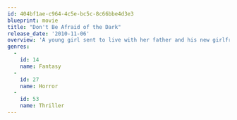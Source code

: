 ```yaml
---
id: 404bf1ae-c964-4c5e-bc5c-8c66bbe4d3e3
blueprint: movie
title: "Don't Be Afraid of the Dark"
release_date: '2010-11-06'
overview: 'A young girl sent to live with her father and his new girlfriend discovers creatures in her new home who want to claim her as one of their own.'
genres:
  -
    id: 14
    name: Fantasy
  -
    id: 27
    name: Horror
  -
    id: 53
    name: Thriller
---
```

